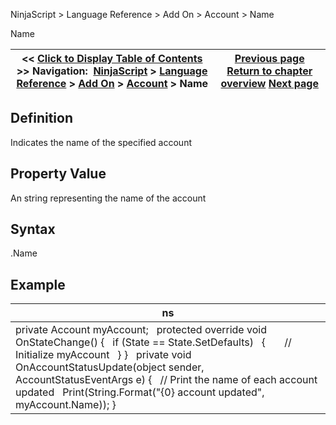 ﻿
NinjaScript > Language Reference > Add On > Account > Name

Name

| << [Click to Display Table of Contents](name_account.md) >> **Navigation:**     [NinjaScript](ninjascript-1.md) > [Language Reference](language_reference_wip-1.md) > [Add On](add_on-1.md) > [Account](account_class-1.md) > Name | [Previous page](get-1.md) [Return to chapter overview](account_class-1.md) [Next page](orders_account-1.md) |
| --- | --- |
## Definition
Indicates the name of the specified account
 
## Property Value
An string representing the name of the account
 
## Syntax
<Account>.Name
## 
## Example

| ns |
| --- |
| private Account myAccount;   protected override void OnStateChange() {    if (State == State.SetDefaults)    {        // Initialize myAccount    } }   private void OnAccountStatusUpdate(object sender, AccountStatusEventArgs e) {    // Print the name of each account updated    Print(String.Format("{0} account updated", myAccount.Name)); } |
